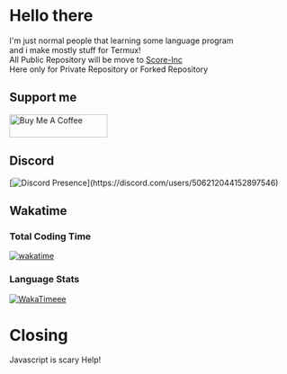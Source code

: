 # Hello there

I'm just normal people that learning some language program\
and i make mostly stuff for Termux!\
All Public Repository will be move to [Score-Inc](https://github.com/Score-Inc)\
Here only for Private Repository or Forked Repository 

## Support me
<a href="https://www.buymeacoffee.com/ElashXander" target="_blank"><img src="https://cdn.buymeacoffee.com/buttons/default-orange.png" alt="Buy Me A Coffee" height="41" width="174"></a>

## Discord
[![Discord Presence](https://lanyard.cnrad.dev/api/506212044152897546?idleMessage=Maybe%20he%20doing%20make%20a%20Stuff!)](https://discord.com/users/506212044152897546)

## Wakatime
### Total Coding Time
[![wakatime](https://wakatime.com/badge/user/050faae8-59ef-491c-85ff-36cd6df277f6.svg)](https://wakatime.com/@050faae8-59ef-491c-85ff-36cd6df277f6)

### Language Stats
[![WakaTimeee](https://github-readme-stats.vercel.app/api/wakatime?username=ElaXan)](https://wakatime.com/@ElaXan)

# Closing

Javascript is scary Help!
